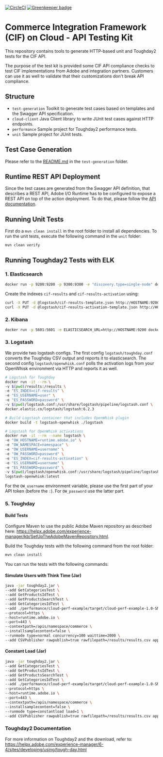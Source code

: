 [![CircleCI](https://circleci.com/gh/adobe/commerce-cif-testing-kit.svg?style=svg)](https://circleci.com/gh/adobe/commerce-cif-testing-kit) [![Greenkeeper badge](https://badges.greenkeeper.io/adobe/commerce-cif-testing-kit.svg)](https://greenkeeper.io/)

# Commerce Integration Framework (CIF) on Cloud - API Testing Kit
This repository contains tools to generate HTTP-based unit and Toughday2 tests for the CIF API.

The purpose of the test kit is provided some CIF API compliance checks to test CIF implementations from Adobe and integration partners. Customers can use it as well to validate that their customizations don't break API compliance.

## Structure
* `test-generation` Toolkit to generate test cases based on templates and the Swagger API specification.
* `cloud-client` Java Client library to write JUnit test cases against HTTP endpoints.
* `performance` Sample project for Toughday2 performance tests.
* `unit` Sample project for JUnit tests.

## Test Case Generation
Please refer to the [README.md](test-generation/README.md) in the `test-generation` folder.

## Runtime REST API Deployment
Since the test cases are generated from the Swagger API definition, that describes a REST API, 
Adobe I/O Runtime has to be configured to expose a REST API on top of the action deployment.
To do that, please follow the [API documentation](https://github.com/adobe/commerce-cif-api#configuring-the-rest-api-on-adobe-io-runtime).

## Running Unit Tests
First do a `mvn clean install` in the root folder to install all dependencies. To run the unit tests, execute the following command in the `unit` folder:
```bash
mvn clean verify
```

## Running Toughday2 Tests with ELK
### 1. Elasticsearch
```bash
docker run -p 9200:9200 -p 9300:9300 -e "discovery.type=single-node" docker.elastic.co/elasticsearch/elasticsearch:6.2.3
```

Create the indexes `cif-results` and `cif-results-activation` using:
```bash
curl -X PUT -d @logstash/cif-results-template.json http://HOSTNAME:9200/cif-results
curl -X PUT -d @logstash/cif-results-activation-template.json http://HOSTNAME:9200/cif-results-activation
```

### 2. Kibana
```bash
docker run -p 5601:5601 -e ELASTICSEARCH_URL=http://HOSTNAME:9200 docker.elastic.co/kibana/kibana:6.2.3
```

### 3. Logstash
We provide two logstash configs. The first config `logstash/toughday.conf` converts the Toughday CSV output and reports it to elasticsearch. The second config `logstash/openwhisk.conf` polls the activation logs from your OpenWhisk environment via HTTP and reports it as well.

```bash
# Logstash for Toughday
docker run -it --rm \
-v $(pwd)/results:/results \
-e "ES_INDEX=cif-results" \
-e "ES_USERNAME=user" \
-e "ES_PASSWORD=password" \
-v $(pwd)/logstash.conf:/usr/share/logstash/pipeline/logstash.conf \
docker.elastic.co/logstash/logstash:6.2.3

# Build Logstash container that includes OpenWhisk plugin
docker build -t logstash-openwhisk ./logstash

# Logstash for OpenWhisk activations
docker run -it --rm --name logstash \
-e "OW_HOSTNAME=runtime.adobe.io" \
-e "OW_NAMESPACE=namespace" \
-e "OW_USERNAME=username" \
-e "OW_PASSWORD=password" \
-e "ES_INDEX=cif-results-activation" \
-e "ES_USERNAME=username" \
-e "ES_PASSWORD=password" \
-v $(pwd)/logstash/openwhisk.conf:/usr/share/logstash/pipeline/logstash.conf \
logstash-openwhisk:latest
```
For the `OW_username` environment variable, please use the first part of your API token (before the `:`). For `OW_password` use the latter part.

### 5. Toughday

#### Build Tests
Configure Maven to use the public Adobe Maven repository as described here: https://helpx.adobe.com/experience-manager/kb/SetUpTheAdobeMavenRepository.html.

Build the Toughday tests with the following command from the root folder:
```bash
mvn clean install
```

You can run the tests with the following commands:

#### Simulate Users with Think Time (Jar)
```bash
java -jar toughday2.jar \
--add GetCategoriesTest \
--add GetProductsIdTest \
--add GetProductsSearchTest \
--add GetCategoriesIdTest \
--add ./performance/cloud-perf-example/target/cloud-perf-example-1.0-SNAPSHOT.jar \
--protocol=https \
--host=runtime.adobe.io \
--port=443 \
--contextpath=/apis/namespace/commerce \
--installsamplecontent=false \
--runmode type=normal concurrency=100 waittime=2000 \
--add CSVPublisher rawpublish=true rawfilepath=/results/results.csv append=true
```

#### Constant Load (Jar)
```bash
java -jar toughday2.jar \
--add GetCategoriesTest \
--add GetProductsIdTest \
--add GetProductsSearchTest \
--add GetCategoriesIdTest \
--add ./performance/cloud-perf-example/target/cloud-perf-example-1.0-SNAPSHOT.jar \
--protocol=https \
--host=runtime.adobe.io \
--port=443 \
--contextpath=/apis/namespace/commerce \
--installsamplecontent=false \
--runmode type=constantload load=1 \
--add CSVPublisher rawpublish=true rawfilepath=/results/results.csv append=true
```

### Toughday2 Documentation
For more information on Toughday2 and the download, refer to:
https://helpx.adobe.com/experience-manager/6-4/sites/developing/using/tough-day.html
